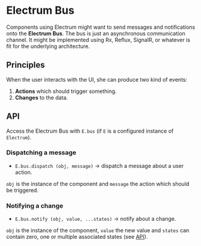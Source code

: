 # Electrum Bus

Components using Electrum might want to send messages and notifications onto
the **Electrum Bus**. The bus is just an asynchronous communication channel.
It might be implemented using Rx, Reflux, SignalR, or whatever is fit for the
underlying architecture.

## Principles

When the user interacts with the UI, she can produce two kind of events:

1. **Actions** which should trigger something.
2. **Changes** to the data.

## API

Access the Electrum Bus with `E.bus` (if `E` is a configured instance
of `Electrum`).

### Dispatching a message

* `E.bus.dispatch (obj, message)` &rarr; dispatch a message about a user action.

`obj` is the instance of the component and `message` the action which
should be triggered.

### Notifying a change

* `E.bus.notify (obj, value, ...states)` &rarr; notify about a change.

`obj` is the instance of the component, `value` the new value and `states`
can contain zero, one or multiple associated states (see [API](API.md)).
